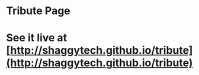 Tribute Page
=============
See it live at [http://shaggytech.github.io/tribute](http://shaggytech.github.io/tribute)
=============
